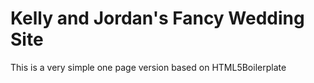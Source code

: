 # Kelly and Jordan's Fancy Wedding Site

This is a very simple one page version based on HTML5Boilerplate